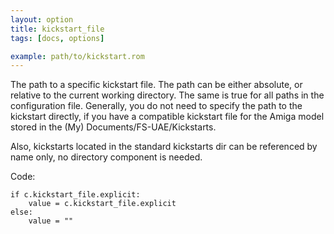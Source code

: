 ```yaml
---
layout: option
title: kickstart_file
tags: [docs, options]

example: path/to/kickstart.rom
---
```


The path to a specific kickstart file. The path can be either absolute, or
relative to the current working directory. The same is true for all paths in
the configuration file. Generally, you do not need to specify the path to
the kickstart directly, if you have a compatible kickstart file for the
Amiga model stored in the (My) Documents/FS-UAE/Kickstarts.

Also, kickstarts located in the standard kickstarts dir can be referenced
by name only, no directory component is needed.

Code:

    if c.kickstart_file.explicit:
        value = c.kickstart_file.explicit
    else:
        value = ""
